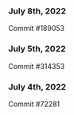 ### July 8th, 2022

Commit #189053

### July 5th, 2022

Commit #314353


### July 4th, 2022

Commit #72281
